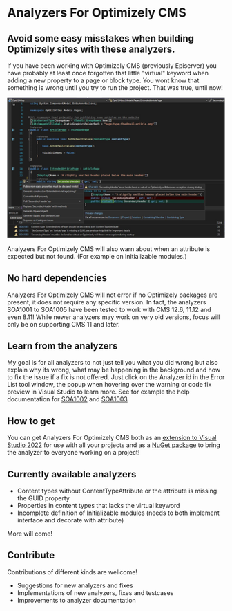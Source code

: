 # Analyzers For Optimizely CMS

## Avoid some easy misstakes when building Optimizely sites with these analyzers.

If you have been working with Optimizely CMS (previously Episerver) you have
probably at least once forgotten that little "virtual" keyword when adding a new property
to a page or block type. You wont know that something is wrong until you try to
run the project. That was true, until now!

![Example of analyzer warnings and a codefix preview](https://github.com/Stekeblad/stekeblad.optimizely.analyzers/blob/master/doc/images/ExampleWarnings.jpg)

Analyzers For Optimizely CMS will also warn about when an attribute
is expected but not found. (For example on Initializable modules.)

## No hard dependencies

Analyzers For Optimizely CMS will not error if no Optimizely packages are
present, it does not require any specific version.
In fact, the analyzers SOA1001 to SOA1005 have been tested to work
with CMS 12.6, 11.12 and even 8.11! While newer analyzers may work on very old versions,
focus will only be on supporting CMS 11 and later.

## Learn from the analyzers

My goal is for all analyzers to not just tell you what you did wrong but also
explain why its wrong, what may be happening in the background and how to fix
the issue if a fix is not offered. Just click on the Analyzer id in the Error List
tool window, the popup when hovering over the warning or code fix preview in Visual Studio to learn more.
See for example the help documentation for
[SOA1002](https://github.com/Stekeblad/stekeblad.optimizely.analyzers/blob/master/doc/Analyzers/SOA1002.md)
and [SOA1003](https://github.com/Stekeblad/stekeblad.optimizely.analyzers/blob/master/doc/Analyzers/SOA1003.md)

## How to get

You can get Analyzers For Optimizely CMS both as an
[extension to Visual Studio 2022](https://marketplace.visualstudio.com/items?itemName=Stekeblad.optianalyzers)
for use with all your projects and as a
[NuGet package](https://nuget.optimizely.com/package/?id=Stekeblad.Optimizely.Analyzers)
to bring the analyzer to everyone working on a project!

## Currently available analyzers

- Content types without ContentTypeAttribute or the attribute is missing the GUID property
- Properties in content types that lacks the virtual keyword
- Incomplete definition of Initializable modules
(needs to both implement interface and decorate with attribute)

More will come!

## Contribute

Contributions of different kinds are wellcome!
- Suggestions for new analyzers and fixes
- Implementations of new analyzers, fixes and testcases
- Improvements to analyzer documentation